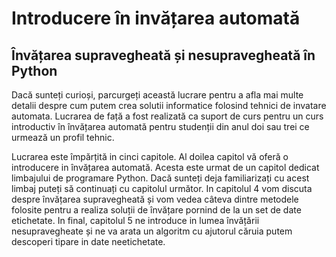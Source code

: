 # Introducere în invățarea automată

## Învățarea supravegheată și nesupravegheată în Python

Dacă sunteți curioși, parcurgeți această lucrare pentru a afla mai multe detalii despre cum putem crea solutii informatice folosind tehnici de invatare automata. Lucrarea de față a fost realizată ca suport de curs pentru un curs introductiv în învățarea automată pentru studenții din anul doi sau trei ce urmează un profil tehnic. 

Lucrarea este împărțită in cinci capitole. Al doilea capitol vă oferă o introducere in învățarea automată. Acesta este urmat de un capitol dedicat limbajului de programare Python. Dacă sunteți deja familiarizați cu acest limbaj puteți să continuați cu capitolul următor. In capitolul 4 vom discuta despre învățarea supravegheată și vom vedea câteva dintre metodele folosite pentru a realiza soluții de învățare pornind de la un set de date etichetate. In final, capitolul 5 ne introduce in lumea învățării nesupravegheate și ne va arata un algoritm cu ajutorul căruia putem descoperi tipare in date neetichetate. 

